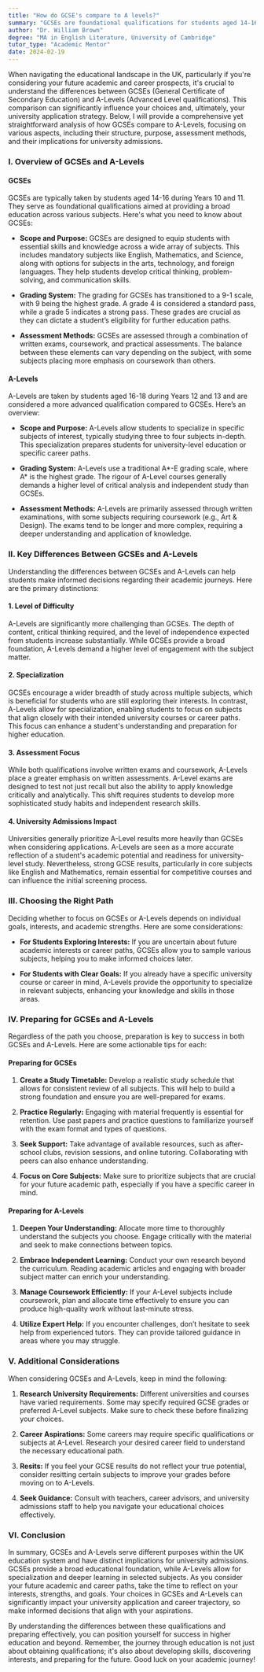 ```yaml
---
title: "How do GCSE's compare to A levels?"
summary: "GCSEs are foundational qualifications for students aged 14-16, while A-Levels are advanced qualifications for university preparation."
author: "Dr. William Brown"
degree: "MA in English Literature, University of Cambridge"
tutor_type: "Academic Mentor"
date: 2024-02-19
---
```


When navigating the educational landscape in the UK, particularly if you're considering your future academic and career prospects, it's crucial to understand the differences between GCSEs (General Certificate of Secondary Education) and A-Levels (Advanced Level qualifications). This comparison can significantly influence your choices and, ultimately, your university application strategy. Below, I will provide a comprehensive yet straightforward analysis of how GCSEs compare to A-Levels, focusing on various aspects, including their structure, purpose, assessment methods, and their implications for university admissions.

### I. Overview of GCSEs and A-Levels

#### GCSEs

GCSEs are typically taken by students aged 14-16 during Years 10 and 11. They serve as foundational qualifications aimed at providing a broad education across various subjects. Here's what you need to know about GCSEs:

- **Scope and Purpose:** GCSEs are designed to equip students with essential skills and knowledge across a wide array of subjects. This includes mandatory subjects like English, Mathematics, and Science, along with options for subjects in the arts, technology, and foreign languages. They help students develop critical thinking, problem-solving, and communication skills.

- **Grading System:** The grading for GCSEs has transitioned to a 9-1 scale, with 9 being the highest grade. A grade 4 is considered a standard pass, while a grade 5 indicates a strong pass. These grades are crucial as they can dictate a student’s eligibility for further education paths.

- **Assessment Methods:** GCSEs are assessed through a combination of written exams, coursework, and practical assessments. The balance between these elements can vary depending on the subject, with some subjects placing more emphasis on coursework than others.

#### A-Levels

A-Levels are taken by students aged 16-18 during Years 12 and 13 and are considered a more advanced qualification compared to GCSEs. Here’s an overview:

- **Scope and Purpose:** A-Levels allow students to specialize in specific subjects of interest, typically studying three to four subjects in-depth. This specialization prepares students for university-level education or specific career paths.

- **Grading System:** A-Levels use a traditional A*-E grading scale, where A* is the highest grade. The rigour of A-Level courses generally demands a higher level of critical analysis and independent study than GCSEs.

- **Assessment Methods:** A-Levels are primarily assessed through written examinations, with some subjects requiring coursework (e.g., Art & Design). The exams tend to be longer and more complex, requiring a deeper understanding and application of knowledge.

### II. Key Differences Between GCSEs and A-Levels

Understanding the differences between GCSEs and A-Levels can help students make informed decisions regarding their academic journeys. Here are the primary distinctions:

#### 1. **Level of Difficulty**

A-Levels are significantly more challenging than GCSEs. The depth of content, critical thinking required, and the level of independence expected from students increase substantially. While GCSEs provide a broad foundation, A-Levels demand a higher level of engagement with the subject matter.

#### 2. **Specialization**

GCSEs encourage a wider breadth of study across multiple subjects, which is beneficial for students who are still exploring their interests. In contrast, A-Levels allow for specialization, enabling students to focus on subjects that align closely with their intended university courses or career paths. This focus can enhance a student's understanding and preparation for higher education.

#### 3. **Assessment Focus**

While both qualifications involve written exams and coursework, A-Levels place a greater emphasis on written assessments. A-Level exams are designed to test not just recall but also the ability to apply knowledge critically and analytically. This shift requires students to develop more sophisticated study habits and independent research skills.

#### 4. **University Admissions Impact**

Universities generally prioritize A-Level results more heavily than GCSEs when considering applications. A-Levels are seen as a more accurate reflection of a student's academic potential and readiness for university-level study. Nevertheless, strong GCSE results, particularly in core subjects like English and Mathematics, remain essential for competitive courses and can influence the initial screening process.

### III. Choosing the Right Path

Deciding whether to focus on GCSEs or A-Levels depends on individual goals, interests, and academic strengths. Here are some considerations:

- **For Students Exploring Interests:** If you are uncertain about future academic interests or career paths, GCSEs allow you to sample various subjects, helping you to make informed choices later.

- **For Students with Clear Goals:** If you already have a specific university course or career in mind, A-Levels provide the opportunity to specialize in relevant subjects, enhancing your knowledge and skills in those areas.

### IV. Preparing for GCSEs and A-Levels

Regardless of the path you choose, preparation is key to success in both GCSEs and A-Levels. Here are some actionable tips for each:

#### Preparing for GCSEs

1. **Create a Study Timetable:** Develop a realistic study schedule that allows for consistent review of all subjects. This will help to build a strong foundation and ensure you are well-prepared for exams.

2. **Practice Regularly:** Engaging with material frequently is essential for retention. Use past papers and practice questions to familiarize yourself with the exam format and types of questions.

3. **Seek Support:** Take advantage of available resources, such as after-school clubs, revision sessions, and online tutoring. Collaborating with peers can also enhance understanding.

4. **Focus on Core Subjects:** Make sure to prioritize subjects that are crucial for your future academic path, especially if you have a specific career in mind.

#### Preparing for A-Levels

1. **Deepen Your Understanding:** Allocate more time to thoroughly understand the subjects you choose. Engage critically with the material and seek to make connections between topics.

2. **Embrace Independent Learning:** Conduct your own research beyond the curriculum. Reading academic articles and engaging with broader subject matter can enrich your understanding.

3. **Manage Coursework Efficiently:** If your A-Level subjects include coursework, plan and allocate time effectively to ensure you can produce high-quality work without last-minute stress.

4. **Utilize Expert Help:** If you encounter challenges, don’t hesitate to seek help from experienced tutors. They can provide tailored guidance in areas where you may struggle.

### V. Additional Considerations

When considering GCSEs and A-Levels, keep in mind the following:

1. **Research University Requirements:** Different universities and courses have varied requirements. Some may specify required GCSE grades or preferred A-Level subjects. Make sure to check these before finalizing your choices.

2. **Career Aspirations:** Some careers may require specific qualifications or subjects at A-Level. Research your desired career field to understand the necessary educational path.

3. **Resits:** If you feel your GCSE results do not reflect your true potential, consider resitting certain subjects to improve your grades before moving on to A-Levels.

4. **Seek Guidance:** Consult with teachers, career advisors, and university admissions staff to help you navigate your educational choices effectively.

### VI. Conclusion

In summary, GCSEs and A-Levels serve different purposes within the UK education system and have distinct implications for university admissions. GCSEs provide a broad educational foundation, while A-Levels allow for specialization and deeper learning in selected subjects. As you consider your future academic and career paths, take the time to reflect on your interests, strengths, and goals. Your choices in GCSEs and A-Levels can significantly impact your university application and career trajectory, so make informed decisions that align with your aspirations. 

By understanding the differences between these qualifications and preparing effectively, you can position yourself for success in higher education and beyond. Remember, the journey through education is not just about obtaining qualifications; it's also about developing skills, discovering interests, and preparing for the future. Good luck on your academic journey!
    